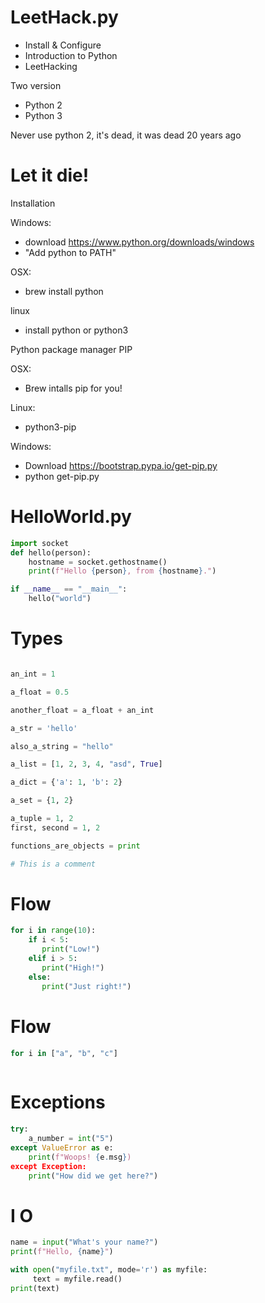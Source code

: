 # LeetHack.py
- Install & Configure
- Introduction to Python
- LeetHacking


Two version
- Python 2
- Python 3

Never use python 2, it's dead, it was dead 20 years ago
# Let it die!


Installation

Windows: 
- download https://www.python.org/downloads/windows
- "Add python to PATH"

OSX:
- brew install python

linux
- install python or python3


Python package manager PIP

OSX: 
- Brew intalls pip for you!

Linux:
- python3-pip

Windows:
- Download https://bootstrap.pypa.io/get-pip.py
- python get-pip.py


# HelloWorld.py

```python
import socket
def hello(person):
    hostname = socket.gethostname()
    print(f"Hello {person}, from {hostname}.")

if __name__ == "__main__":
    hello("world")
```


# Types

```python

an_int = 1

a_float = 0.5

another_float = a_float + an_int

a_str = 'hello'

also_a_string = "hello"

a_list = [1, 2, 3, 4, "asd", True]

a_dict = {'a': 1, 'b': 2}

a_set = {1, 2}

a_tuple = 1, 2
first, second = 1, 2

functions_are_objects = print

# This is a comment
```


# Flow
```python
for i in range(10):
    if i < 5:
       print("Low!")
    elif i > 5:
       print("High!")
    else:
       print("Just right!")
```


# Flow
```python
for i in ["a", "b", "c"]
    
```
# Exceptions
```python
try:
    a_number = int("5")
except ValueError as e:
    print(f"Woops! {e.msg})
except Exception:
    print("How did we get here?")
```


# I O
```python
name = input("What's your name?")
print(f"Hello, {name}")

with open("myfile.txt", mode='r') as myfile:
     text = myfile.read()
print(text)

```

